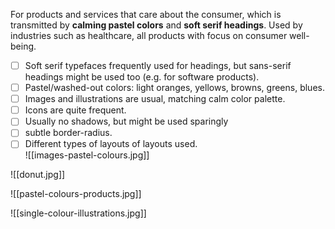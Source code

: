 For products and services that care about the consumer, which
is transmitted by **calming pastel colors** and **soft serif headings**. Used by industries such as healthcare, all products with focus on consumer well-being. 
- [ ] Soft serif typefaces frequently used for headings, but sans-serif headings might be used too (e.g. for software products).
- [ ] Pastel/washed-out colors: light oranges, yellows, browns, greens, blues. 
- [ ] Images and illustrations are usual, matching calm color palette. 
- [ ] Icons are quite frequent.
- [ ] Usually no shadows, but might be used sparingly
- [ ] subtle border-radius.
- [ ]  Different types of layouts of layouts used. 
\
![[images-pastel-colours.jpg]]

![[donut.jpg]]

![[pastel-colours-products.jpg]] 

![[single-colour-illustrations.jpg]]